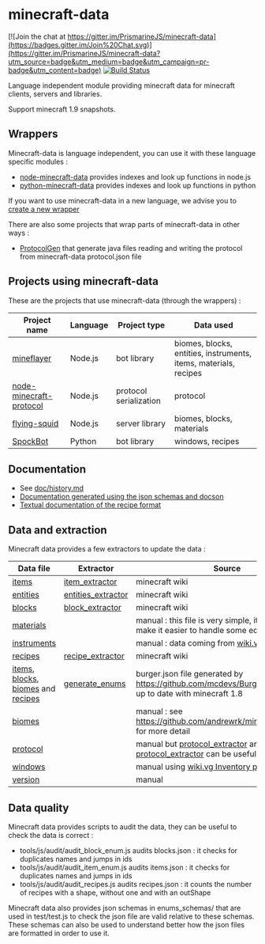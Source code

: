 # minecraft-data 

[![Join the chat at https://gitter.im/PrismarineJS/minecraft-data](https://badges.gitter.im/Join%20Chat.svg)](https://gitter.im/PrismarineJS/minecraft-data?utm_source=badge&utm_medium=badge&utm_campaign=pr-badge&utm_content=badge)
[![Build Status](https://circleci.com/gh/PrismarineJS/minecraft-data/tree/1.9.svg?style=shield)](https://circleci.com/gh/PrismarineJS/minecraft-data/tree/1.9)

Language independent module providing minecraft data for minecraft clients, servers and libraries.

Support minecraft 1.9 snapshots.

## Wrappers

Minecraft-data is language independent, you can use it with these language specific modules :

* [node-minecraft-data](https://github.com/PrismarineJS/node-minecraft-data) provides indexes and look up functions in node.js
* [python-minecraft-data](https://github.com/rom1504/python-minecraft-data) provides indexes and look up functions in python

If you want to use minecraft-data in a new language, we advise you to [create a new wrapper](doc/make-a-new-wrapper.md)

There are also some projects that wrap parts of minecraft-data in other ways :

* [ProtocolGen](https://github.com/Johni0702/ProtocolGen) that generate java files reading and writing the protocol
 from minecraft-data protocol.json file
 
## Projects using minecraft-data

These are the projects that use minecraft-data (through the wrappers) :

| Project name | Language | Project type | Data used |
| --- | --- | --- | --- |
| [mineflayer](https://github.com/andrewrk/mineflayer) | Node.js | bot library | biomes, blocks, entities, instruments, items, materials, recipes |
| [node-minecraft-protocol](https://github.com/PrismarineJS/node-minecraft-protocol) | Node.js | protocol serialization | protocol |
| [flying-squid](https://github.com/mhsjlw/flying-squid) | Node.js | server library | biomes, blocks, materials |
| [SpockBot](https://github.com/SpockBotMC/SpockBot) | Python | bot library | windows, recipes |

## Documentation

 * See [doc/history.md](doc/history.md)
 * [Documentation generated using the json schemas and docson](http://prismarinejs.github.io/minecraft-data/?v=1.9)
 * [Textual documentation of the recipe format](doc/recipes.md)

## Data and extraction

Minecraft data provides a few extractors to update the data :

| Data file | Extractor | Source |
| --------- | --------- | ------ |
| [items](enums/items.json) | [item_extractor](tools/js/wiki_extractor/item_extractor.js) | minecraft wiki |
| [entities](enums/entities.json) | [entities_extractor](tools/js/wiki_extractor/entities_extractor.js) | minecraft wiki |
| [blocks](enums/blocks.json) | [block_extractor](tools/js/wiki_extractor/block_extractor.js) | minecraft wiki |
| [materials](enums/materials.json) | | manual : this file is very simple, it is there to make it easier to handle some edge cases |
| [instruments](enums/instruments.json) |  | manual : data coming from [wiki.vg](http://wiki.vg/Block_Actions) |
| [recipes](enums/recipes.json) | [recipe_extractor](tools/js/wiki_extractor/recipe_extractor.js) | minecraft wiki |
| [items](enums/items.json), [blocks](enums/blocks.json), [biomes](enums/biomes.json) and [recipes](enums/recipes.json) | [generate_enums](tools/js/burger_extractor/generate_enums.js) | burger.json file generated by https://github.com/mcdevs/Burger which is not up to date with minecraft 1.8 |
| [biomes](enums/biomes.json) | | manual : see https://github.com/andrewrk/mineflayer/pull/197 for more detail |
| [protocol](enums/protocol.json) | | manual but [protocol_extractor](tools/js/wiki_extractor/protocol_extractor.js) and [protocol_extractor](tools/js/decompiled_extractor/protocol_extractor.json) can be useful for updating it |
| [windows](enums/windows.json) | | manual using [wiki.vg Inventory page](http://wiki.vg/Inventory) |
| [version](enums/version.json) | | manual |

## Data quality

Minecraft data provides scripts to audit the data, they can be useful to check the data is correct :

 * tools/js/audit/audit_block_enum.js audits blocks.json : it checks for duplicates names and jumps in ids
 * tools/js/audit/audit_item_enum.js audits items.json : it checks for duplicates names and jumps in ids
 * tools/js/audit/audit_recipes.js audits recipes.json : it counts the number of recipes with a shape, without one and with an outShape 
 
Minecraft data also provides json schemas in enums_schemas/ that are used in test/test.js to check the json file are valid relative to these schemas.
These schemas can also be used to understand better how the json files are formatted in order to use it.
